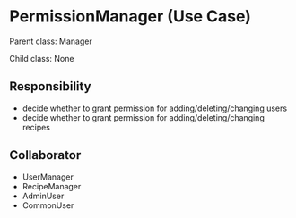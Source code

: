# PermissionManager (Use Case)

Parent class: Manager

Child class: None

## Responsibility

- decide whether to grant permission for adding/deleting/changing users 
- decide whether to grant permission for adding/deleting/changing recipes

## Collaborator 

- UserManager
- RecipeManager
- AdminUser
- CommonUser